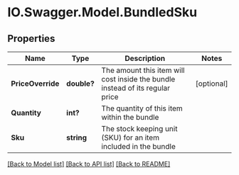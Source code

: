 # IO.Swagger.Model.BundledSku
## Properties

Name | Type | Description | Notes
------------ | ------------- | ------------- | -------------
**PriceOverride** | **double?** | The amount this item will cost inside the bundle instead of its regular price | [optional] 
**Quantity** | **int?** | The quantity of this item within the bundle | 
**Sku** | **string** | The stock keeping unit (SKU) for an item included in the bundle | 

[[Back to Model list]](../README.md#documentation-for-models) [[Back to API list]](../README.md#documentation-for-api-endpoints) [[Back to README]](../README.md)


